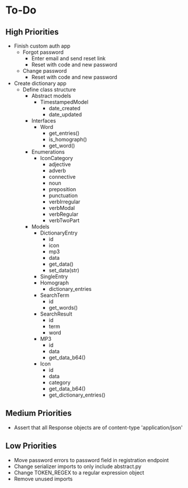 # To-Do

## High Priorities

- Finish custom auth app
  - Forgot password
    - Enter email and send reset link
    - Reset with code and new password
  - Change password
    - Reset with code and new password
- Create dictionary app
  - Define class structure
    - Abstract models
      - TimestampedModel
        - date_created
        - date_updated
    - Interfaces
      - Word
        - get_entries()
        - is_homograph()
        - get_word()
    - Enumerations
      - IconCategory
        - adjective
        - adverb
        - connective
        - noun
        - preposition
        - punctuation
        - verbIrregular
        - verbModal
        - verbRegular
        - verbTwoPart
    - Models
      - DictionaryEntry
        - id
        - icon
        - mp3
        - data
        - get_data()
        - set_data(str)
      - SingleEntry
      - Homograph
        - dictionary_entries
      - SearchTerm
        - id
        - get_words()
      - SearchResult
        - id
        - term
        - word
      - MP3
        - id
        - data
        - get_data_b64()
      - Icon
        - id
        - data
        - category
        - get_data_b64()
        - get_dictionary_entries()

## Medium Priorities

- Assert that all Response objects are of content-type 'application/json'

## Low Priorities

- Move password errors to password field in registration endpoint
- Change serializer imports to only include abstract.py
- Change TOKEN_REGEX to a regular expression object
- Remove unused imports
